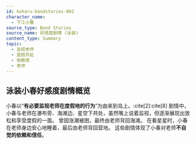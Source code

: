 ```yaml
---
id: koharu-bondstories-002
character_name:
  - 下江小春
source_type: Bond Stories
source_name: 好感度剧情 (泳装)
content_type: Summary
topic:
  - 监视老师
  - 度假共处
  - 依赖感
  - 老师
---
```

## 泳装小春好感度剧情概览
小春以“**有必要监视老师在度假地的行为**”为由来到岛上。:cite[2]:cite[8]
剧情中，小春与老师在瀑布旁、海滩边、星空下共处，虽然嘴上说着监视，但逐渐展现出放松和享受度假的一面。
曾因涨潮被困，最终由老师背回海滩。
在看星星时，小春在老师身边安心地睡着，最后由老师背回营地。
这些剧情体现了小春对老师**不自觉的依赖和信任**。